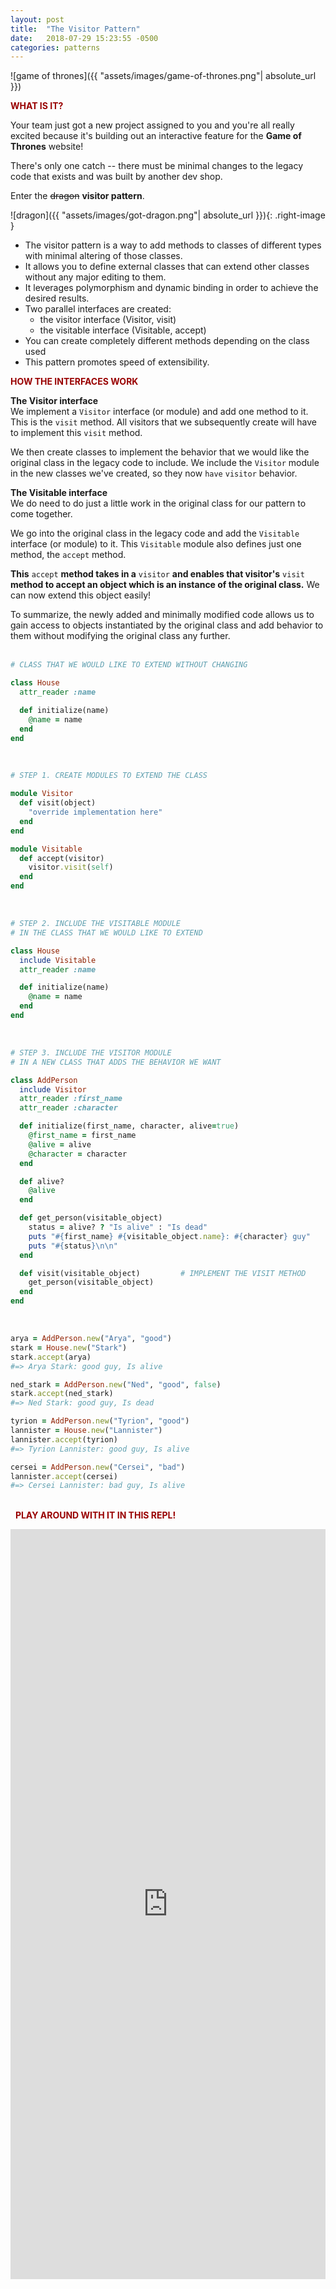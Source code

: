 ```yaml
---
layout: post
title:  "The Visitor Pattern"
date:   2018-07-29 15:23:55 -0500
categories: patterns
---
```

<style type="text/css">
  .right-image {
    float:right;
    margin-left:20px;
  }
</style>

![game of thrones]({{ "assets/images/game-of-thrones.png"| absolute_url }})
&nbsp;  

<strong><span style="color:#900">WHAT IS IT?</span></strong>  

Your team just got a new project assigned to you and you're all really excited because it's building out an interactive feature for the <strong>Game of Thrones</strong> website!  

There's only one catch -- there must be minimal changes to the legacy code that exists and was built by another dev shop.  

Enter the ~~dragon~~ <strong>visitor pattern</strong>.  

![dragon]({{ "assets/images/got-dragon.png"| absolute_url }}){: .right-image }

* The visitor pattern is a way to add methods to classes of different types with minimal altering of those classes.    
* It allows you to define external classes that can extend other classes without any major editing to them.  
* It leverages polymorphism and dynamic binding in order to achieve the desired results.
* Two parallel interfaces are created:
  * the visitor interface (Visitor, visit)     
  * the visitable interface (Visitable, accept)   
* You can create completely different methods depending on the class used
* This pattern promotes speed of extensibility.    

<strong><span style="color:#900">HOW THE INTERFACES WORK</span></strong>  

<strong>The Visitor interface</strong>  
We implement a `Visitor` interface (or module) and add one method to it.  This is the `visit` method.  All visitors that we subsequently create will have to implement this `visit` method.  

We then create classes to implement the behavior that we would like the original class in the legacy code to include.  We include the `Visitor` module in the new classes we've created, so they now `have` `visitor` behavior.   

<strong>The Visitable interface</strong>  
We do need to do just a little work in the original class for our pattern to come together.  

We go into the original class in the legacy code and add the `Visitable` interface (or module) to it.  This `Visitable` module also defines just one method, the `accept` method.  

<strong>This</strong> `accept` <strong>method takes in a</strong> `visitor` <strong>and enables that visitor's</strong> `visit` <strong>method to accept an object which is an instance of the original class.</strong> We can now extend this object easily!  

To summarize, the newly added and minimally modified code allows us to gain access to objects instantiated by the original class and add behavior to them without modifying the original class any further.  
&nbsp;  
```ruby
# CLASS THAT WE WOULD LIKE TO EXTEND WITHOUT CHANGING  

class House
  attr_reader :name

  def initialize(name)   
    @name = name
  end
end
```
&nbsp;  
```ruby
# STEP 1. CREATE MODULES TO EXTEND THE CLASS

module Visitor
  def visit(object)  
    "override implementation here"
  end  
end

module Visitable
  def accept(visitor)  
    visitor.visit(self)  
  end      
end
```
&nbsp;  
```ruby
# STEP 2. INCLUDE THE VISITABLE MODULE
# IN THE CLASS THAT WE WOULD LIKE TO EXTEND

class House
  include Visitable
  attr_reader :name

  def initialize(name)   
    @name = name
  end
end
```
&nbsp;  
```ruby
# STEP 3. INCLUDE THE VISITOR MODULE
# IN A NEW CLASS THAT ADDS THE BEHAVIOR WE WANT

class AddPerson
  include Visitor
  attr_reader :first_name
  attr_reader :character

  def initialize(first_name, character, alive=true)
    @first_name = first_name
    @alive = alive
    @character = character
  end

  def alive?
    @alive
  end

  def get_person(visitable_object)
    status = alive? ? "Is alive" : "Is dead"
    puts "#{first_name} #{visitable_object.name}: #{character} guy"
    puts "#{status}\n\n"
  end

  def visit(visitable_object)         # IMPLEMENT THE VISIT METHOD
    get_person(visitable_object)
  end
end
```
&nbsp;  
```ruby
arya = AddPerson.new("Arya", "good")
stark = House.new("Stark")
stark.accept(arya)          
#=> Arya Stark: good guy, Is alive

ned_stark = AddPerson.new("Ned", "good", false)
stark.accept(ned_stark)     
#=> Ned Stark: good guy, Is dead

tyrion = AddPerson.new("Tyrion", "good")
lannister = House.new("Lannister")
lannister.accept(tyrion)    
#=> Tyrion Lannister: good guy, Is alive

cersei = AddPerson.new("Cersei", "bad")
lannister.accept(cersei)    
#=> Cersei Lannister: bad guy, Is alive

```  
&nbsp;  
&nbsp;
<strong><span style="color:#900">PLAY AROUND WITH IT IN THIS REPL!</span></strong>
&nbsp;
&nbsp;
<iframe height="1200px" width="100%" src="https://repl.it/@shibani77/SomberDazzlingDownloads?lite=true" scrolling="no" frameborder="no" allowtransparency="true" allowfullscreen="true" sandbox="allow-forms allow-pointer-lock allow-popups allow-same-origin allow-scripts allow-modals"></iframe>
